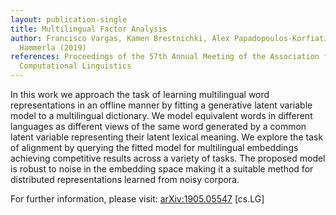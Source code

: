 ```yaml
---
layout: publication-single
title: Multilingual Factor Analysis
author: Francisco Vargas, Kamen Brestnichki, Alex Papadopoulos-Korfiatis, Nils
  Hammerla (2019)
references: Proceedings of the 57th Annual Meeting of the Association for
  Computational Linguistics
---
```

In this work we approach the task of learning multilingual word representations in an offline manner by fitting a generative latent variable model to a multilingual dictionary. We model equivalent words in different languages as different views of the same word generated by a common latent variable representing their latent lexical meaning. We explore the task of alignment by querying the fitted model for multilingual embeddings achieving competitive results across a variety of tasks. The proposed model is robust to noise in the embedding space making it a suitable method for distributed representations learned from noisy corpora.

For further information, please visit: [arXiv:1905.05547](https://arxiv.org/abs/1905.05547) \[cs.LG]